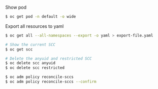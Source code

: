 Show pod 
```bash
$ oc get pod -n default -o wide
```

Export all resources to yaml
```bash
$ oc get all --all-namespaces --export -o yaml > export-file.yaml
```

```bash
# Show the current SCC
$ oc get scc

# Delete the anyuid and restricted SCC
$ oc delete scc anyuid
$ oc delete scc restricted

$ oc adm policy reconcile-sccs 
$ oc adm policy reconcile-sccs --confirm
```


